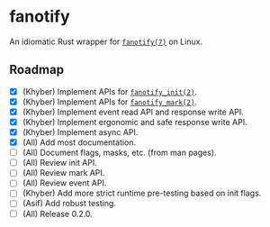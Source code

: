 # fanotify
An idiomatic Rust wrapper for [`fanotify(7)`](https://www.man7.org/linux/man-pages/man7/fanotify.7.html) on Linux.


## Roadmap
- [X] (Khyber) Implement APIs for [`fanotify_init(2)`](https://man7.org/linux/man-pages/man2/fanotify_init.2.html).
- [X] (Khyber) Implement APIs for [`fanotify_mark(2)`](https://www.man7.org/linux/man-pages/man2/fanotify_mark.2.html).
- [X] (Khyber) Implement event read API and response write API.
- [X] (Khyber) Implement ergonomic and safe response write API.
- [X] (Khyber) Implement async API.
- [X] (All) Add most documentation.
- [ ] (All) Document flags, masks, etc. (from man pages).
- [ ] (All) Review init API.
- [ ] (All) Review mark API.
- [ ] (All) Review event API.
- [ ] (Khyber) Add more strict runtime pre-testing based on init flags.
- [ ] (Asif) Add robust testing.
- [ ] (All) Release 0.2.0.
